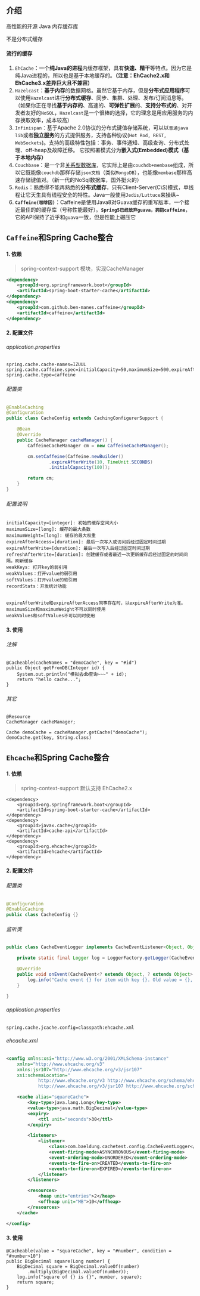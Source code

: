 ## 介绍

 高性能的开源 Java 内存缓存库 

 不是分布式缓存 

#### 流行的缓存

1.  `EhCache`：一个**纯Java的进程**内缓存框架，具有**快速、精干**等特点。因为它是纯Java进程的，所以也是基于本地缓存的。**（注意：EhCache2.x和EhCache3.x差异巨大且不兼容）** 
2.  `Hazelcast`：**基于内存**的数据网格。虽然它基于内存，但是**分布式应用程序**可以使用`Hazelcast`进行**分布式缓存**、同步、集群、处理、发布/订阅消息等。（如果你正在寻找**基于内存的**、高速的、**可弹性扩展**的、**支持分布式的**、对开发者友好的`NoSQL`，`Hazelcast`是一个很棒的选择，它的理念是用应用服务的内存换取效率，成本较高） 
3.  `Infinispan`：基于Apache 2.0协议的分布式键值存储系统，可以以`普通java lib`或者**独立服务**的方式提供服务，支持各种协议(`Hot Rod, REST, WebSockets`)。支持的高级特性包括：事务、事件通知、高级查询、分布式处理、off-heap及故障迁移。  它按照署模式分为**嵌入式(Embedded)模式（基于本地内存）** 
4.  `Couchbase`：是一个非[关系型数据库](https://cloud.tencent.com/product/cdb-overview?from=10680)，它实际上是由`couchdb+membase`组成，所以它既能像`couchdb`那样存储`json文档`（类似`MongoDB`），也能像`membase`那样高速存储键值对。（新一代的NoSql数据库，国外挺火的） 
5.  `Redis`：熟悉得不能再熟悉的**分布式缓存**，只有Client-Server(C\S)模式，单线程让它天生具有线程安全的特性。Java一般使用`Jedis/Luttuce`来操纵~ 
6.  **`Caffeine(咖啡因)`**：Caffeine是使用Java8对Guava缓存的重写版本，一个接近最佳的的缓存库（号称性能最好）。**`Spring5已经放弃guava，拥抱caffeine`**，它的API保持了近乎和`guava`一致，但是性能上碾压它 

## `Caffeine`和Spring Cache整合

#### 1. 依赖

> spring-context-support 模块，实现CacheManager

```xml
<dependency>
	<groupId>org.springframework.boot</groupId>
	<artifactId>spring-boot-starter-cache</artifactId>
</dependency>
<dependency>
	<groupId>com.github.ben-manes.caffeine</groupId>
	<artifactId>caffeine</artifactId>
</dependency>
```

#### 2. 配置文件

###### application.properties

```
spring.cache.cache-names=IZUUL
spring.cache.caffeine.spec=initialCapacity=50,maximumSize=500,expireAfterWrite=5s
spring.cache.type=caffeine
```

###### 配置类

```java
@EnableCaching
@Configuration
public class CacheConfig extends CachingConfigurerSupport {

    @Bean
    @Override
    public CacheManager cacheManager() {
        CaffeineCacheManager cm = new CaffeineCacheManager();

        cm.setCaffeine(Caffeine.newBuilder()
                .expireAfterWrite(10, TimeUnit.SECONDS)
                .initialCapacity(100));

        return cm;
    }
}
```

###### 配置说明

```
initialCapacity=[integer]: 初始的缓存空间大小
maximumSize=[long]: 缓存的最大条数
maximumWeight=[long]: 缓存的最大权重
expireAfterAccess=[duration]: 最后一次写入或访问后经过固定时间过期
expireAfterWrite=[duration]: 最后一次写入后经过固定时间过期
refreshAfterWrite=[duration]: 创建缓存或者最近一次更新缓存后经过固定的时间间隔，刷新缓存
weakKeys: 打开key的弱引用
weakValues：打开value的弱引用
softValues：打开value的软引用
recordStats：开发统计功能


expireAfterWrite和expireAfterAccess同事存在时，以expireAfterWrite为准。
maximumSize和maximumWeight不可以同时使用
weakValues和softValues不可以同时使用
```

#### 3. 使用

###### 注解

```
@Cacheable(cacheNames = "demoCache", key = "#id")
public Object getFromDB(Integer id) {
	System.out.println("模拟去db查询~~~" + id);
	return "hello cache...";
}
```

###### 其它

```
@Resource
CacheManager cacheManager;

Cache demoCache = cacheManager.getCache("demoCache");
demoCache.get(key, String.class)
```

## `Ehcache`和Spring Cache整合

#### 1. 依赖

> spring-context-support 默认支持 EhCache2.x

```
<dependency>
	<groupId>org.springframework.boot</groupId>
	<artifactId>spring-boot-starter-cache</artifactId>
</dependency>
<dependency>
	<groupId>javax.cache</groupId>
	<artifactId>cache-api</artifactId>
</dependency>
<dependency>
	<groupId>org.ehcache</groupId>
	<artifactId>ehcache</artifactId>
</dependency>
```

#### 2. 配置文件

###### 配置类

```java
@Configuration
@EnableCaching
public class CacheConfig {}
```

###### 监听类

```java
public class CacheEventLogger implements CacheEventListener<Object, Object> {

    private static final Logger log = LoggerFactory.getLogger(CacheEventLogger.class);

    @Override
    public void onEvent(CacheEvent<? extends Object, ? extends Object> cacheEvent) {
        log.info("Cache event {} for item with key {}. Old value = {}, New value = {}", cacheEvent.getType(), cacheEvent.getKey(), cacheEvent.getOldValue(), cacheEvent.getNewValue());
    }

}
```

###### application.properties

```properties
spring.cache.jcache.config=classpath:ehcache.xml
```

###### ehcache.xml

```xml
<config xmlns:xsi="http://www.w3.org/2001/XMLSchema-instance"
    xmlns="http://www.ehcache.org/v3"
    xmlns:jsr107="http://www.ehcache.org/v3/jsr107"
    xsi:schemaLocation="
            http://www.ehcache.org/v3 http://www.ehcache.org/schema/ehcache-core-3.0.xsd
            http://www.ehcache.org/v3/jsr107 http://www.ehcache.org/schema/ehcache-107-ext-3.0.xsd">

    <cache alias="squareCache">
        <key-type>java.lang.Long</key-type>
        <value-type>java.math.BigDecimal</value-type>
        <expiry>
            <ttl unit="seconds">30</ttl>
        </expiry>

        <listeners>
            <listener>
                <class>com.baeldung.cachetest.config.CacheEventLogger</class>
                <event-firing-mode>ASYNCHRONOUS</event-firing-mode>
                <event-ordering-mode>UNORDERED</event-ordering-mode>
                <events-to-fire-on>CREATED</events-to-fire-on>
                <events-to-fire-on>EXPIRED</events-to-fire-on>
            </listener>
        </listeners>

        <resources>
            <heap unit="entries">2</heap>
            <offheap unit="MB">10</offheap>
        </resources>
    </cache>

</config>
```

#### 3. 使用

```
@Cacheable(value = "squareCache", key = "#number", condition = "#number>10")
public BigDecimal square(Long number) {
	BigDecimal square = BigDecimal.valueOf(number)
		.multiply(BigDecimal.valueOf(number));
	log.info("square of {} is {}", number, square);
	return square;
}
```

